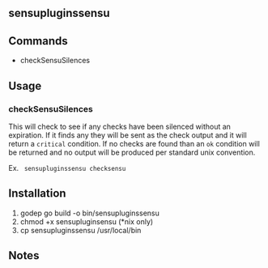 ## sensupluginssensu

## Commands
 * checkSensuSilences

## Usage

### checkSensuSilences
This will check to see if any checks have been silenced without an expiration. If
it finds any they will be sent as the check output and it will return a `critical` condition.
If no checks are found than an `ok` condition will be returned and no output will be
produced per standard unix convention.

Ex. ` sensupluginssensu checksensu`

## Installation

1. godep go build -o bin/sensupluginssensu
1. chmod +x sensupluginsensu (*nix only)
1. cp sensupluginssensu /usr/local/bin

## Notes
